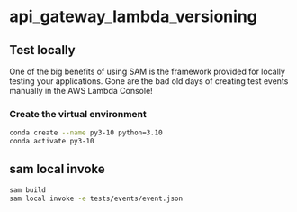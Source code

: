 # api_gateway_lambda_versioning


## Test locally
One of the big benefits of using SAM is the framework provided for locally testing your applications. Gone are the bad old days of creating test events manually in the AWS Lambda Console!

### Create the virtual environment

```bash
conda create --name py3-10 python=3.10
conda activate py3-10
```

## sam local invoke

```bash
sam build
sam local invoke -e tests/events/event.json
```